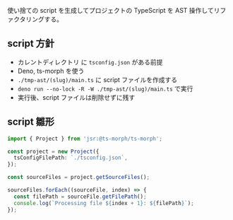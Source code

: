 使い捨ての script を生成してプロジェクトの TypeScript を AST 操作してリファクタリングする。

## script 方針

- カレントディレクトリ に `tsconfig.json` がある前提
- Deno, ts-morph を使う
- `./tmp-ast/(slug)/main.ts` に script ファイルを作成する
- `deno run --no-lock -R -W ./tmp-ast/(slug)/main.ts` で実行
- 実行後、script ファイルは削除せずに残す

## script 雛形

```ts
import { Project } from 'jsr:@ts-morph/ts-morph';

const project = new Project({
  tsConfigFilePath: `./tsconfig.json`,
});

const sourceFiles = project.getSourceFiles();

sourceFiles.forEach((sourceFile, index) => {
  const filePath = sourceFile.getFilePath();
  console.log(`Processing file ${index + 1}: ${filePath}`);
});
```
